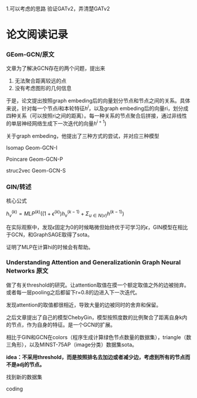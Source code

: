 1.可以考虑的思路 
验证GATv2，弄清楚GATv2

# 论文阅读记录
### GEom-GCN/原文
文章为了解决GCN存在的两个问题，提出来

1. 无法聚合距离较远的点
2. 没有考虑图形的几何信息

于是，论文提出按照graph embeding后的向量划分节点和节点之间的关系。具体来说，针对每一个节点$i$和本轮特征$h^i$，以及graph embeding后的向量ri，划分成四种关系（可以按照ri之间的距离）。每一种关系的节点聚合后拼接，通过非线性的单层神经网络生成下一次迭代的向量$h^{i+1})$

关于graph embeding，他提出了三种方式的尝试，并对应三种模型

Isomap Geom-GCN-I

Poincare  Geom-GCN-P 

struc2vec  Geom-GCN-S
### GIN/转述
核心公式 

$h_v^{(k)}=MLP^{(k)}((1+\epsilon ^{(k)})h_v^{(k-1)}+\Sigma_{u\in N(v)}h^{(k-1)})$

在实际观察中，发现$\epsilon$固定为0的时候略微但始终优于可学习的$\epsilon$，GIN模型在相比于GCN，和GraphSAGE取得了sota。

证明了MLP在计算hi的时候会有帮助。

### Understanding Attention and Generalizationin Graph Neural Networks 原文

做了有关threshold的研究。让attention取值在摸一个额定取值之外的边被抛弃。或者每一层pooling之后都留下r=0.8的边进入下一次迭代。

发现attention的取值都很相近，导致大量的边被同时的舍弃和保留。

之后文章提出了自己的模型ChebyGin，模型按照度数的比例聚合了距离自身k内的节点，作为自身的特征。是一个GCN的扩展。

相比于GIN和GCN在colors（程序生成计算绿色节点数量的数据集），triangle（数三角形），以及MINST-75AP（image分类）数据集sota。


**idea：不采用threshold，而是按照排名去加边或者减少边，考虑到所有的节点而不是adj的节点。**

找到新的数据集

coding